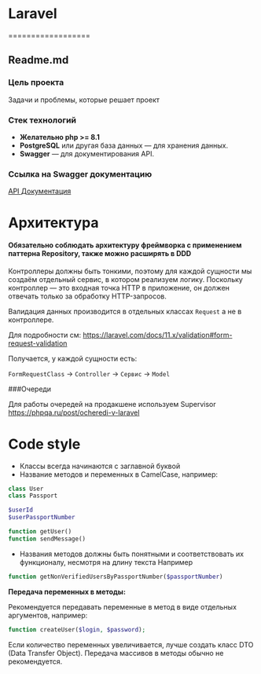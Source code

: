 # Laravel
==================

## Readme.md

### Цель проекта
Задачи и проблемы, которые решает проект

### Стек технологий
- **Желательно php >= 8.1**  
- **PostgreSQL** или другая база данных — для хранения данных.
- **Swagger** — для документирования API.

### Ссылка на Swagger документацию
[API Документация](http://localhost:3000/api-docs)

# Архитектура

#### Обязательно соблюдать архитектуру фреймворка с применением паттерна Repository, также можно расширять в DDD
Контроллеры должны быть тонкими, поэтому для каждой сущности мы создаём отдельный сервис, в котором реализуем логику. Поскольку контроллер — это входная точка HTTP в приложение, он должен отвечать только за обработку HTTP-запросов.

Валидация данных производится в отдельных классах `Request` а не в контроллере.

Для подробности см:
https://laravel.com/docs/11.x/validation#form-request-validation

Получается, у каждой сущности есть:

``FormRequestClass`` -> ``Controller`` -> ``Сервис`` -> ``Model``


###Очереди

Для работы очередей на продакшене используем Supervisor
https://phpqa.ru/post/ocheredi-v-laravel

# Code style
- Классы всегда начинаются с заглавной буквой
- Название методов и переменных в СamelCase, например:
```php
class User
class Passport

$userId
$userPassportNumber

function getUser()
function sendMessage()
```

- Названия методов должны быть понятными и соответствовать их функционалу, несмотря на длину текста
Например
```php
function getNonVerifiedUsersByPassportNumber($passportNumber)
```

**Передача переменных в методы:**

Рекомендуется передавать переменные в метод в виде отдельных аргументов, например:

```php
function createUser($login, $password);
```
Если количество переменных увеличивается, лучше создать класс DTO (Data Transfer Object). Передача массивов в методы обычно не рекомендуется.





